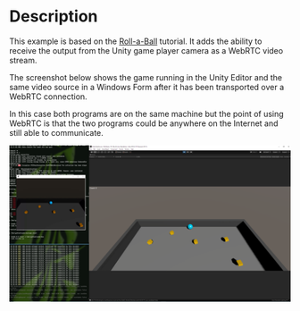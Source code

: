 # Description

This example is based on the [Roll-a-Ball](https://learn.unity.com/project/roll-a-ball) tutorial. It adds the ability to receive the output from the Unity game player camera as a WebRTC video stream.

The screenshot below shows the game running in the Unity Editor and the same video source in a Windows Form after it has been transported over a WebRTC connection. 

In this case both programs are on the same machine but the point of using WebRTC is that the two programs could be anywhere on the Internet and still able to communicate.

![Unity game player webrtc source screenshot](unity_webrtc_video_source.png)